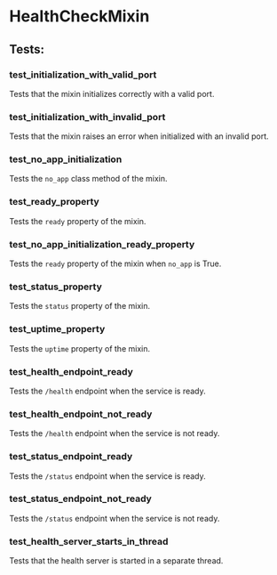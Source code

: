# HealthCheckMixin

## Tests:

### test_initialization_with_valid_port

Tests that the mixin initializes correctly with a valid port.

### test_initialization_with_invalid_port

Tests that the mixin raises an error when initialized with an invalid port.

### test_no_app_initialization

Tests the `no_app` class method of the mixin.

### test_ready_property

Tests the `ready` property of the mixin.

### test_no_app_initialization_ready_property

Tests the `ready` property of the mixin when `no_app` is True.

### test_status_property

Tests the `status` property of the mixin.

### test_uptime_property

Tests the `uptime` property of the mixin.

### test_health_endpoint_ready

Tests the `/health` endpoint when the service is ready.

### test_health_endpoint_not_ready

Tests the `/health` endpoint when the service is not ready.

### test_status_endpoint_ready

Tests the `/status` endpoint when the service is ready.

### test_status_endpoint_not_ready

Tests the `/status` endpoint when the service is not ready.

### test_health_server_starts_in_thread

Tests that the health server is started in a separate thread.